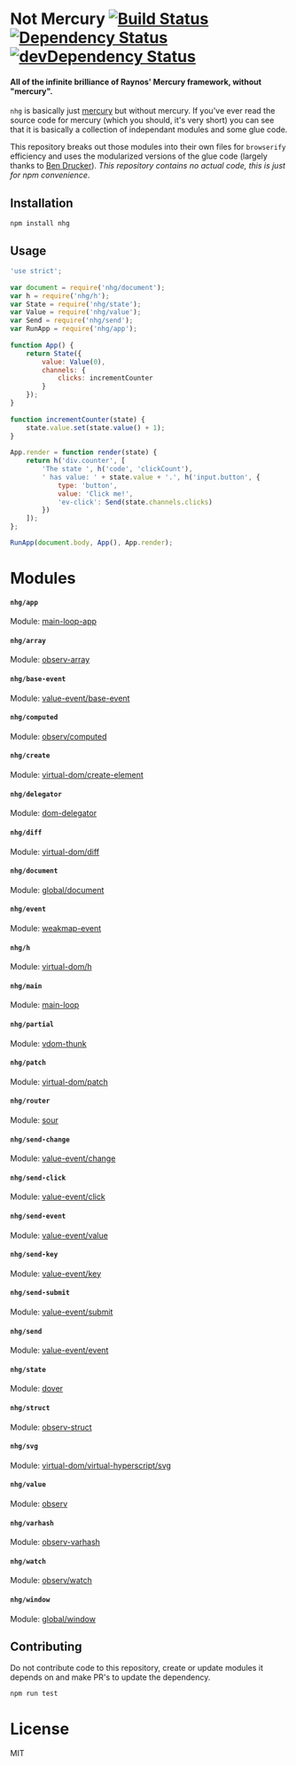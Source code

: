 # Not Mercury [![Build Status](https://travis-ci.org/chrisinajar/not-mercury.svg?branch=master)](https://travis-ci.org/chrisinajar/not-mercury) [![Dependency Status](https://david-dm.org/chrisinajar/not-mercury.svg)](https://david-dm.org/chrisinajar/not-mercury) [![devDependency Status](https://david-dm.org/chrisinajar/not-mercury/dev-status.svg)](https://david-dm.org/chrisinajar/not-mercury#info=devDependencies)
#### All of the infinite brilliance of Raynos' Mercury framework, without "mercury".

`nhg` is basically just [mercury](https://www.npmjs.com/package/mercury) but without mercury. If you've ever read the source code for mercury (which you should, it's very short) you can see that it is basically a collection of independant modules and some glue code.

This repository breaks out those modules into their own files for `browserify` efficiency and uses the modularized versions of the glue code (largely thanks to [Ben Drucker](https://www.npmjs.com/~bendrucker)). *This repository contains no actual code, this is just for npm convenience*.

## Installation

`npm install nhg`

## Usage

```js
'use strict';
 
var document = require('nhg/document');
var h = require('nhg/h');
var State = require('nhg/state');
var Value = require('nhg/value');
var Send = require('nhg/send');
var RunApp = require('nhg/app');
 
function App() {
    return State({
        value: Value(0),
        channels: {
            clicks: incrementCounter
        }
    });
}
 
function incrementCounter(state) {
    state.value.set(state.value() + 1);
}
 
App.render = function render(state) {
    return h('div.counter', [
        'The state ', h('code', 'clickCount'),
        ' has value: ' + state.value + '.', h('input.button', {
            type: 'button',
            value: 'Click me!',
            'ev-click': Send(state.channels.clicks)
        })
    ]);
};

RunApp(document.body, App(), App.render);
```

# Modules
#### `nhg/app`
Module: [main-loop-app](https://npmjs.com/package/main-loop-app)

#### `nhg/array`
Module: [observ-array](https://npmjs.com/package/observ-array)

#### `nhg/base-event`
Module: [value-event/base-event](https://npmjs.com/package/value-event)

#### `nhg/computed`
Module: [observ/computed](https://npmjs.com/package/observ/computed)

#### `nhg/create`
Module: [virtual-dom/create-element](https://npmjs.com/package/virtual-dom)

#### `nhg/delegator`
Module: [dom-delegator](https://npmjs.com/package/dom-delegator)

#### `nhg/diff`
Module: [virtual-dom/diff](https://npmjs.com/package/virtual-dom)

#### `nhg/document`
Module: [global/document](https://npmjs.com/package/global/document)

#### `nhg/event`
Module: [weakmap-event](https://npmjs.com/package/weakmap-event)

#### `nhg/h`
Module: [virtual-dom/h](https://npmjs.com/package/virtual-dom)

#### `nhg/main`
Module: [main-loop](https://npmjs.com/package/main-loop)

#### `nhg/partial`
Module: [vdom-thunk](https://npmjs.com/package/vdom-thunk)

#### `nhg/patch`
Module: [virtual-dom/patch](https://npmjs.com/package/virtual-dom)

#### `nhg/router`
Module: [sour](https://npmjs.com/package/sour)

#### `nhg/send-change`
Module: [value-event/change](https://npmjs.com/package/value-event)

#### `nhg/send-click`
Module: [value-event/click](https://npmjs.com/package/value-event)

#### `nhg/send-event`
Module: [value-event/value](https://npmjs.com/package/value-event)

#### `nhg/send-key`
Module: [value-event/key](https://npmjs.com/package/value-event)

#### `nhg/send-submit`
Module: [value-event/submit](https://npmjs.com/package/value-event)

#### `nhg/send`
Module: [value-event/event](https://npmjs.com/package/value-event)

#### `nhg/state`
Module: [dover](https://npmjs.com/package/dover)

#### `nhg/struct`
Module: [observ-struct](https://npmjs.com/package/observ-struct)

#### `nhg/svg`
Module: [virtual-dom/virtual-hyperscript/svg](https://npmjs.com/package/virtual-dom)

#### `nhg/value`
Module: [observ](https://npmjs.com/package/observ)

#### `nhg/varhash`
Module: [observ-varhash](https://npmjs.com/package/observ-varhash)

#### `nhg/watch`
Module: [observ/watch](https://npmjs.com/package/observ/watch)

#### `nhg/window`
Module: [global/window](https://npmjs.com/package/global/window)


## Contributing
Do not contribute code to this repository, create or update modules it depends on and make PR's to update the dependency.

`npm run test`

# License
MIT
